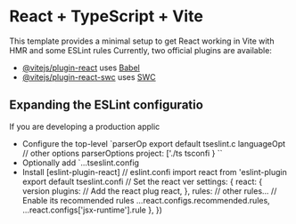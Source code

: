 # React + TypeScript + Vite

This template provides a minimal setup to get React working in Vite with HMR and some ESLint rules
Currently, two official plugins are available:

- [@vitejs/plugin-react](https://github.com/vitejs/vite-plugin-react/blob/main/packages/plugin-react/README.md) uses [Babel](https://babeljs.io/)
- [@vitejs/plugin-react-swc](https://github.com/vitejs/vite-plugin-react-swc) uses [SWC](https://swc.rs/)

## Expanding the ESLint configuratio
If you are developing a production applic
- Configure the top-level `parserOp
export default tseslint.c
  languageOpt
    // other options
    parserOptions
      project: ['./ts
      tsconfi
  }
``
- Optionally add `...tseslint.config
- Install [eslint-plugin-react]
// eslint.confi
import react from 'eslint-plugin
export default tseslint.confi
  // Set the react ver
  settings: { react: { version
  plugins: 
    // Add the react plug
    react,
  },
  rules: 
    // other rules...
    // Enable its recommended rules
    ...react.configs.recommended.rules,
    ...react.configs['jsx-runtime'].rule
  },
})
```
